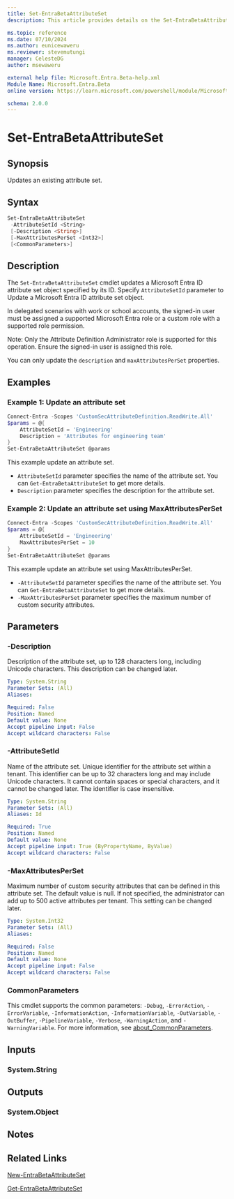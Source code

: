```yaml
---
title: Set-EntraBetaAttributeSet
description: This article provides details on the Set-EntraBetaAttributeSet command.

ms.topic: reference
ms.date: 07/10/2024
ms.author: eunicewaweru
ms.reviewer: stevemutungi
manager: CelesteDG
author: msewaweru

external help file: Microsoft.Entra.Beta-help.xml
Module Name: Microsoft.Entra.Beta
online version: https://learn.microsoft.com/powershell/module/Microsoft.Entra.Beta/Set-EntraBetaAttributeSet

schema: 2.0.0
---
```


# Set-EntraBetaAttributeSet

## Synopsis

Updates an existing attribute set.

## Syntax

```powershell
Set-EntraBetaAttributeSet
 -AttributeSetId <String>
 [-Description <String>]
 [-MaxAttributesPerSet <Int32>]
 [<CommonParameters>]
```

## Description

The `Set-EntraBetaAttributeSet` cmdlet updates a Microsoft Entra ID attribute set object specified by its ID. Specify `AttributeSetId` parameter to Update a Microsoft Entra ID attribute set object.

In delegated scenarios with work or school accounts, the signed-in user must be assigned a supported Microsoft Entra role or a custom role with a supported role permission.

Note: Only the Attribute Definition Administrator role is supported for this operation. Ensure the signed-in user is assigned this role.

You can only update the `description` and `maxAttributesPerSet` properties.

## Examples

### Example 1: Update an attribute set

```powershell
Connect-Entra -Scopes 'CustomSecAttributeDefinition.ReadWrite.All'
$params = @{
    AttributeSetId = 'Engineering'
    Description = 'Attributes for engineering team'
}
Set-EntraBetaAttributeSet @params
```

This example update an attribute set.

- `AttributeSetId` parameter specifies the name of the attribute set. You can `Get-EntraBetaAttributeSet` to get more details.
- `Description` parameter specifies the description for the attribute set.

### Example 2: Update an attribute set using MaxAttributesPerSet

```powershell
Connect-Entra -Scopes 'CustomSecAttributeDefinition.ReadWrite.All'
$params = @{
    AttributeSetId = 'Engineering' 
    MaxAttributesPerSet = 10
}
Set-EntraBetaAttributeSet @params
```

This example update an attribute set using MaxAttributesPerSet.

- `-AttributeSetId` parameter specifies the name of the attribute set. You can `Get-EntraBetaAttributeSet` to get more details.
- `-MaxAttributesPerSet` parameter specifies the maximum number of custom security attributes.

## Parameters

### -Description

Description of the attribute set, up to 128 characters long, including Unicode characters. This description can be changed later.

```yaml
Type: System.String
Parameter Sets: (All)
Aliases:

Required: False
Position: Named
Default value: None
Accept pipeline input: False
Accept wildcard characters: False
```

### -AttributeSetId

Name of the attribute set. Unique identifier for the attribute set within a tenant. This identifier can be up to 32 characters long and may include Unicode characters. It cannot contain spaces or special characters, and it cannot be changed later. The identifier is case insensitive.

```yaml
Type: System.String
Parameter Sets: (All)
Aliases: Id

Required: True
Position: Named
Default value: None
Accept pipeline input: True (ByPropertyName, ByValue)
Accept wildcard characters: False
```

### -MaxAttributesPerSet

Maximum number of custom security attributes that can be defined in this attribute set. The default value is null. If not specified, the administrator can add up to 500 active attributes per tenant. This setting can be changed later.

```yaml
Type: System.Int32
Parameter Sets: (All)
Aliases:

Required: False
Position: Named
Default value: None
Accept pipeline input: False
Accept wildcard characters: False
```

### CommonParameters

This cmdlet supports the common parameters: `-Debug`, `-ErrorAction`, `-ErrorVariable`, `-InformationAction`, `-InformationVariable`, `-OutVariable`, `-OutBuffer`, `-PipelineVariable`, `-Verbose`, `-WarningAction`, and `-WarningVariable`. For more information, see [about_CommonParameters](https://go.microsoft.com/fwlink/?LinkID=113216).

## Inputs

### System.String

## Outputs

### System.Object

## Notes

## Related Links

[New-EntraBetaAttributeSet](New-EntraBetaAttributeSet.md)

[Get-EntraBetaAttributeSet](Get-EntraBetaAttributeSet.md)
